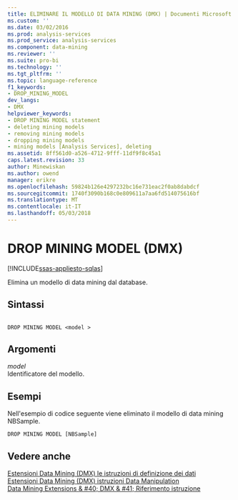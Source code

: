 ```yaml
---
title: ELIMINARE IL MODELLO DI DATA MINING (DMX) | Documenti Microsoft
ms.custom: ''
ms.date: 03/02/2016
ms.prod: analysis-services
ms.prod_service: analysis-services
ms.component: data-mining
ms.reviewer: ''
ms.suite: pro-bi
ms.technology: ''
ms.tgt_pltfrm: ''
ms.topic: language-reference
f1_keywords:
- DROP_MINING_MODEL
dev_langs:
- DMX
helpviewer_keywords:
- DROP MINING MODEL statement
- deleting mining models
- removing mining models
- dropping mining models
- mining models [Analysis Services], deleting
ms.assetid: 8ff561d0-a526-4712-9fff-11df9f8c45a1
caps.latest.revision: 33
author: Minewiskan
ms.author: owend
manager: erikre
ms.openlocfilehash: 59824b126e4297232bc16e731eac2f0ab8dabdcf
ms.sourcegitcommit: 1740f3090b168c0e809611a7aa6fd514075616bf
ms.translationtype: MT
ms.contentlocale: it-IT
ms.lasthandoff: 05/03/2018
---
```

# <a name="drop-mining-model-dmx"></a>DROP MINING MODEL (DMX)
[!INCLUDE[ssas-appliesto-sqlas](../includes/ssas-appliesto-sqlas.md)]

  Elimina un modello di data mining dal database.  
  
## <a name="syntax"></a>Sintassi  
  
```  
  
DROP MINING MODEL <model >  
```  
  
## <a name="arguments"></a>Argomenti  
 *model*  
 Identificatore del modello.  
  
## <a name="examples"></a>Esempi  
 Nell'esempio di codice seguente viene eliminato il modello di data mining NBSample.  
  
```  
DROP MINING MODEL [NBSample]  
```  
  
## <a name="see-also"></a>Vedere anche  
 [Estensioni Data Mining &#40;DMX&#41; le istruzioni di definizione dei dati](../dmx/dmx-statements-data-definition.md)   
 [Estensioni Data Mining &#40;DMX&#41; istruzioni Data Manipulation](../dmx/dmx-statements-data-manipulation.md)   
 [Data Mining Extensions & #40; DMX & #41; Riferimento istruzione](../dmx/data-mining-extensions-dmx-statements.md)  
  
  
